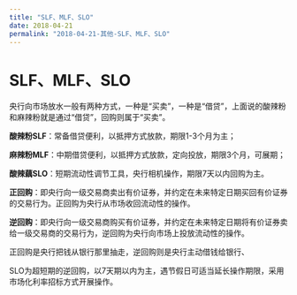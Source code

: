 ```yaml
---
title: "SLF、MLF、SLO"
date: 2018-04-21
permalink: "2018-04-21-其他-SLF、MLF、SLO"
---
```






# SLF、MLF、SLO

央行向市场放水一般有两种方式，一种是“买卖”，一种是“借贷”，上面说的酸辣粉和麻辣粉就是通过“借贷”，回购则属于“买卖”。



**酸辣粉SLF**：常备借贷便利，以抵押方式放款，期限1-3个月为主；

**麻辣粉MLF**：中期借贷便利，以抵押方式放款，定向投放，期限3个月，可展期；

**酸辣藕SLO**：短期流动性调节工具，央行相机操作，期限7天以内回购为主。



**正回购**：即央行向一级交易商卖出有价证券，并约定在未来特定日期买回有价证券的交易行为。正回购为央行从市场收回流动性的操作。



**逆回购**：即央行向一级交易商购买有价证券，并约定在未来特定日期将有价证券卖给一级交易商的交易行为，逆回购为央行向市场上投放流动性的操作。



正回购是央行把钱从银行那里抽走，逆回购则是央行主动借钱给银行、



SLO为超短期的逆回购，以7天期以内为主，遇节假日可适当延长操作期限，采用市场化利率招标方式开展操作。